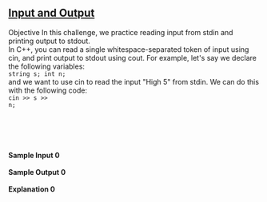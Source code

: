 ## **[Input and Output](https://www.hackerrank.com/challenges/cpp-input-and-output)** 
Objective
In this challenge, we practice reading input from stdin and printing output to stdout.<br>In C++, you can read a single whitespace-separated token of input using cin, and print output to stdout using cout. For example, let's say we declare the following variables:<br><code>string s;
int n;</code><br>and we want to use cin to read the input "High 5" from stdin. We can do this with the following code:<br><code>cin >> s >> n;</code><br><br><code></code><br><br><br><br>**Sample Input 0**<br><br>**Sample Output 0**<br><br>**Explanation 0**<br><br>